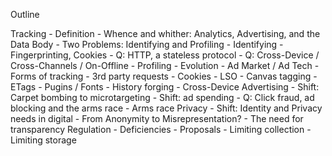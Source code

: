 Outline

Tracking
	- Definition
		- Whence and whither: Analytics, Advertising, and the Data Body
		- Two Problems: Identifying and Profiling
			- Identifying
				- Fingerprinting, Cookies
				- Q: HTTP, a stateless protocol
				- Q: Cross-Device / Cross-Channels / On-Offline
			- Profiling
	- Evolution
		- Ad Market / Ad Tech
	- Forms of tracking
		- 3rd party requests
		- Cookies
		- LSO
		- Canvas tagging
		- ETags
		- Pugins / Fonts
		- History forging
	- Cross-Device
Advertising
	- Shift: Carpet bombing to microtargeting
		- Shift: ad spending
	- Q: Click fraud, ad blocking and the arms race
		- Arms race
Privacy
	- Shift: Identity and Privacy needs in digital
		- From Anonymity to Misrepresentation?
	- The need for transparency
Regulation
	- Deficiencies
	- Proposals
		- Limiting collection
		- Limiting storage
